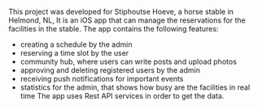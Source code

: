 This project was developed for Stiphoutse Hoeve, a horse stable in Helmond, NL, It is an iOS app that can manage the reservations for the facilities in the stable. The app contains the following features:
- creating a schedule by the admin
- reserving a time slot by the user
- community hub, where users can write posts and upload photos
- approving and deleting registered users by the admin
- receiving push notifications for important events
- statistics for the admin, that shows how busy are the facilities in real time
The app uses Rest API services in order to get the data.
